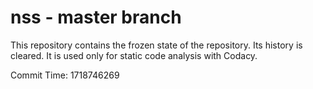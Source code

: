 # nss - master branch

This repository contains the frozen state of the repository.
Its history is cleared. It is used only for static code
analysis with Codacy.

Commit Time: 1718746269
